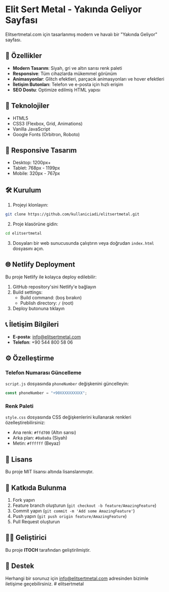 # Elit Sert Metal - Yakında Geliyor Sayfası

Elitsertmetal.com için tasarlanmış modern ve havalı bir "Yakında Geliyor" sayfası.

## 🎨 Özellikler

- **Modern Tasarım**: Siyah, gri ve altın sarısı renk paleti
- **Responsive**: Tüm cihazlarda mükemmel görünüm
- **Animasyonlar**: Glitch efektleri, parçacık animasyonları ve hover efektleri
- **İletişim Butonları**: Telefon ve e-posta için hızlı erişim
- **SEO Dostu**: Optimize edilmiş HTML yapısı

## 🚀 Teknolojiler

- HTML5
- CSS3 (Flexbox, Grid, Animations)
- Vanilla JavaScript
- Google Fonts (Orbitron, Roboto)

## 📱 Responsive Tasarım

- Desktop: 1200px+
- Tablet: 768px - 1199px
- Mobile: 320px - 767px

## 🛠️ Kurulum

1. Projeyi klonlayın:
```bash
git clone https://github.com/kullaniciadi/elitsertmetal.git
```

2. Proje klasörüne gidin:
```bash
cd elitsertmetal
```

3. Dosyaları bir web sunucusunda çalıştırın veya doğrudan `index.html` dosyasını açın.

## 🌐 Netlify Deployment

Bu proje Netlify ile kolayca deploy edilebilir:

1. GitHub repository'sini Netlify'e bağlayın
2. Build settings:
   - Build command: (boş bırakın)
   - Publish directory: `/` (root)
3. Deploy butonuna tıklayın

## 📞 İletişim Bilgileri

- **E-posta**: info@elitsertmetal.com
- **Telefon**: +90 544 800 58 06

## ⚙️ Özelleştirme

### Telefon Numarası Güncelleme
`script.js` dosyasında `phoneNumber` değişkenini güncelleyin:
```javascript
const phoneNumber = "+90XXXXXXXXXX";
```

### Renk Paleti
`style.css` dosyasında CSS değişkenlerini kullanarak renkleri özelleştirebilirsiniz:
- Ana renk: `#ffd700` (Altın sarısı)
- Arka plan: `#0a0a0a` (Siyah)
- Metin: `#ffffff` (Beyaz)

## 📄 Lisans

Bu proje MIT lisansı altında lisanslanmıştır.

## 🤝 Katkıda Bulunma

1. Fork yapın
2. Feature branch oluşturun (`git checkout -b feature/AmazingFeature`)
3. Commit yapın (`git commit -m 'Add some AmazingFeature'`)
4. Push yapın (`git push origin feature/AmazingFeature`)
5. Pull Request oluşturun

## 👨‍💻 Geliştirici

Bu proje **ITOCH** tarafından geliştirilmiştir.

## 📧 Destek

Herhangi bir sorunuz için info@elitsertmetal.com adresinden bizimle iletişime geçebilirsiniz.
#   e l i t s e r t m e t a l  
 